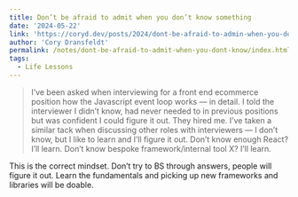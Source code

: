 ```yaml
---
title: Don’t be afraid to admit when you don’t know something
date: '2024-05-22'
link: 'https://coryd.dev/posts/2024/dont-be-afraid-to-admin-when-you-dont-know-something/'
author: 'Cory Dransfeldt'
permalink: /notes/dont-be-afraid-to-admit-when-you-dont-know/index.html
tags:
  - Life Lessons
---
```


> I’ve been asked when interviewing for a front end ecommerce position how the Javascript event loop works — in detail. I told the interviewer I didn’t know, had never needed to in previous positions but was confident I could figure it out. They hired me. I’ve taken a similar tack when discussing other roles with interviewers — I don’t know, but I like to learn and I’ll figure it out. Don’t know enough React? I’ll learn. Don’t know bespoke framework/internal tool X? I’ll learn.

This is the correct mindset. Don’t try to BS through answers, people will figure it out. Learn the fundamentals and picking up new frameworks and libraries will be doable.